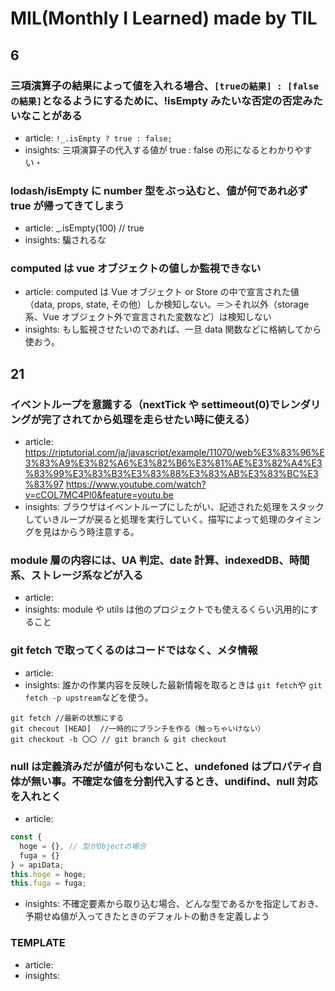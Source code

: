 # MIL(Monthly I Learned) made by TIL

## 6

### 三項演算子の結果によって値を入れる場合、`[trueの結果] : [falseの結果]`となるようにするために、!isEmpty みたいな否定の否定みたいなことがある

- article: `!_.isEmpty ? true : false;`
- insights: 三項演算子の代入する値が true : false の形になるとわかりやすい・

### lodash/isEmpty に number 型をぶっ込むと、値が何であれ必ず true が帰ってきてしまう

- article: \_.isEmpty(100) // true
- insights: 騙されるな

### computed は vue オブジェクトの値しか監視できない

- article: computed は Vue オブジェクト or Store の中で宣言された値（data, props, state, その他）しか検知しない。＝＞それ以外（storage 系、Vue オブジェクト外で宣言された変数など）は検知しない
- insights: もし監視させたいのであれば、一旦 data 関数などに格納してから使おう。

## 21

### イベントループを意識する（nextTick や settimeout(0)でレンダリングが完了されてから処理を走らせたい時に使える）

- article: https://riptutorial.com/ja/javascript/example/11070/web%E3%83%96%E3%83%A9%E3%82%A6%E3%82%B6%E3%81%AE%E3%82%A4%E3%83%99%E3%83%B3%E3%83%88%E3%83%AB%E3%83%BC%E3%83%97
  https://www.youtube.com/watch?v=cCOL7MC4Pl0&feature=youtu.be
- insights: ブラウザはイベントループにしたがい、記述された処理をスタックしていきループが戻ると処理を実行していく。描写によって処理のタイミングを見はからう時注意する。

### module 層の内容には、UA 判定、date 計算、indexedDB、時間系、ストレージ系などが入る

- article:
- insights: module や utils は他のプロジェクトでも使えるくらい汎用的にすること

### git fetch で取ってくるのはコードではなく、メタ情報

- article:
- insights: 誰かの作業内容を反映した最新情報を取るときは `git fetch`や `git fetch -p upstream`などを使う。

```
git fetch //最新の状態にする
git checout [HEAD]  //一時的にブランチを作る（触っちゃいけない）
git checkout -b 〇〇 // git branch & git checkout
```

### null は定義済みだが値が何もないこと、undefoned はプロパティ自体が無い事。不確定な値を分割代入するとき、undifind、null 対応を入れとく

- article:

```js
const {
  hoge = {}, // 型がObjectの場合
  fuga = {}
} = apiData;
this.hoge = hoge;
this.fuga = fuga;
```

- insights: 不確定要素から取り込む場合、どんな型であるかを指定しておき、予期せぬ値が入ってきたときのデフォルトの動きを定義しよう

### TEMPLATE

- article:
- insights:
